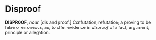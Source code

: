 # Disproof

**DISPROOF**, _noun_ \[dis and proof.\] Confutation; refutation; a proving to be false or erroneous; as, to offer evidence in _disproof_ of a fact, argument, principle or allegation.